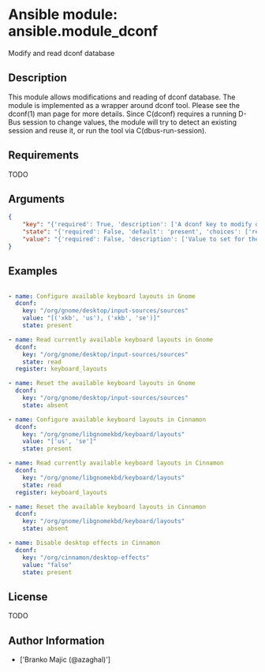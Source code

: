 # Ansible module: ansible.module_dconf


Modify and read dconf database

## Description

This module allows modifications and reading of dconf database. The module is implemented as a wrapper around dconf tool. Please see the dconf(1) man page for more details.
Since C(dconf) requires a running D-Bus session to change values, the module will try to detect an existing session and reuse it, or run the tool via C(dbus-run-session).

## Requirements

TODO

## Arguments

``` json
{
    "key": "{'required': True, 'description': ['A dconf key to modify or read from the dconf database.']}",
    "state": "{'required': False, 'default': 'present', 'choices': ['read', 'present', 'absent'], 'description': ['The action to take upon the key/value.']}",
    "value": "{'required': False, 'description': ['Value to set for the specified dconf key. Value should be specified in GVariant format. Due to complexity of this format, it is best to have a look at existing values in the dconf database. Required for C(state=present).']}",
}
```

## Examples


``` yaml

- name: Configure available keyboard layouts in Gnome
  dconf:
    key: "/org/gnome/desktop/input-sources/sources"
    value: "[('xkb', 'us'), ('xkb', 'se')]"
    state: present

- name: Read currently available keyboard layouts in Gnome
  dconf:
    key: "/org/gnome/desktop/input-sources/sources"
    state: read
  register: keyboard_layouts

- name: Reset the available keyboard layouts in Gnome
  dconf:
    key: "/org/gnome/desktop/input-sources/sources"
    state: absent

- name: Configure available keyboard layouts in Cinnamon
  dconf:
    key: "/org/gnome/libgnomekbd/keyboard/layouts"
    value: "['us', 'se']"
    state: present

- name: Read currently available keyboard layouts in Cinnamon
  dconf:
    key: "/org/gnome/libgnomekbd/keyboard/layouts"
    state: read
  register: keyboard_layouts

- name: Reset the available keyboard layouts in Cinnamon
  dconf:
    key: "/org/gnome/libgnomekbd/keyboard/layouts"
    state: absent

- name: Disable desktop effects in Cinnamon
  dconf:
    key: "/org/cinnamon/desktop-effects"
    value: "false"
    state: present

```

## License

TODO

## Author Information
  - ['Branko Majic (@azaghal)']
